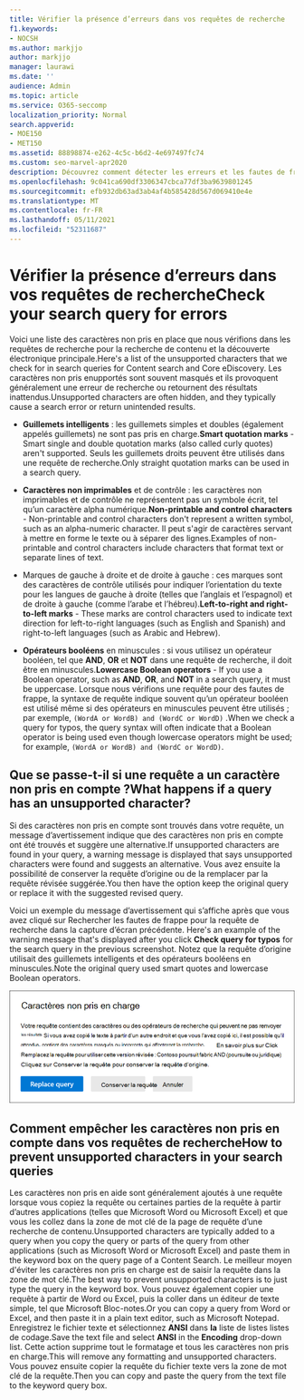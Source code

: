 ```yaml
---
title: Vérifier la présence d’erreurs dans vos requêtes de recherche
f1.keywords:
- NOCSH
ms.author: markjjo
author: markjjo
manager: laurawi
ms.date: ''
audience: Admin
ms.topic: article
ms.service: O365-seccomp
localization_priority: Normal
search.appverid:
- MOE150
- MET150
ms.assetid: 88898874-e262-4c5c-b6d2-4e697497fc74
ms.custom: seo-marvel-apr2020
description: Découvrez comment détecter les erreurs et les fautes de frappe dans votre requête de mot clé pour les recherches de découverte électronique avant d’effectuer la recherche.
ms.openlocfilehash: 9c041ca690df3306347cbca77df3ba9639801245
ms.sourcegitcommit: efb932db63ad3ab4af4b585428d567d069410e4e
ms.translationtype: MT
ms.contentlocale: fr-FR
ms.lasthandoff: 05/11/2021
ms.locfileid: "52311687"
---
```

# <a name="check-your-search-query-for-errors"></a><span data-ttu-id="46940-103">Vérifier la présence d’erreurs dans vos requêtes de recherche</span><span class="sxs-lookup"><span data-stu-id="46940-103">Check your search query for errors</span></span>
  
<span data-ttu-id="46940-104">Voici une liste des caractères non pris en place que nous vérifions dans les requêtes de recherche pour la recherche de contenu et la découverte électronique principale.</span><span class="sxs-lookup"><span data-stu-id="46940-104">Here's a list of the unsupported characters that we check for in search queries for Content search and Core eDiscovery.</span></span> <span data-ttu-id="46940-105">Les caractères non pris enupportés sont souvent masqués et ils provoquent généralement une erreur de recherche ou retournent des résultats inattendus.</span><span class="sxs-lookup"><span data-stu-id="46940-105">Unsupported characters are often hidden, and they typically cause a search error or return unintended results.</span></span>
  
- <span data-ttu-id="46940-106">**Guillemets intelligents** : les guillemets simples et doubles (également appelés guillemets) ne sont pas pris en charge.</span><span class="sxs-lookup"><span data-stu-id="46940-106">**Smart quotation marks** - Smart single and double quotation marks (also called curly quotes) aren't supported.</span></span> <span data-ttu-id="46940-107">Seuls les guillemets droits peuvent être utilisés dans une requête de recherche.</span><span class="sxs-lookup"><span data-stu-id="46940-107">Only straight quotation marks can be used in a search query.</span></span> 

- <span data-ttu-id="46940-108">**Caractères non imprimables** et de contrôle : les caractères non imprimables et de contrôle ne représentent pas un symbole écrit, tel qu’un caractère alpha numérique.</span><span class="sxs-lookup"><span data-stu-id="46940-108">**Non-printable and control characters** - Non-printable and control characters don't represent a written symbol, such as an alpha-numeric character.</span></span> <span data-ttu-id="46940-109">Il peut s'agir de caractères servant à mettre en forme le texte ou à séparer des lignes.</span><span class="sxs-lookup"><span data-stu-id="46940-109">Examples of non-printable and control characters include characters that format text or separate lines of text.</span></span> 

- <span data-ttu-id="46940-110"> Marques de gauche à droite et de droite à gauche : ces marques sont des caractères de contrôle utilisés pour indiquer l’orientation du texte pour les langues de gauche à droite (telles que l’anglais et l’espagnol) et de droite à gauche (comme l’arabe et l’hébreu).</span><span class="sxs-lookup"><span data-stu-id="46940-110">**Left-to-right and right-to-left marks** - These marks are control characters used to indicate text direction for left-to-right languages (such as English and Spanish) and right-to-left languages (such as Arabic and Hebrew).</span></span>

- <span data-ttu-id="46940-111">**Opérateurs booléens** en minuscules : si vous utilisez un opérateur booléen, tel que **AND**, **OR** et **NOT** dans une requête de recherche, il doit être en minuscules.</span><span class="sxs-lookup"><span data-stu-id="46940-111">**Lowercase Boolean operators** - If you use a Boolean operator, such as **AND**, **OR**, and **NOT** in a search query, it must be uppercase.</span></span> <span data-ttu-id="46940-112">Lorsque nous vérifions une requête pour des fautes de frappe, la syntaxe de requête indique souvent qu’un opérateur booléen est utilisé même si des opérateurs en minuscules peuvent être utilisés ; par exemple,  `(WordA or WordB) and (WordC or WordD)` .</span><span class="sxs-lookup"><span data-stu-id="46940-112">When we check a query for typos, the query syntax will often indicate that a Boolean operator is being used even though lowercase operators might be used; for example,  `(WordA or WordB) and (WordC or WordD)`.</span></span>

## <a name="what-happens-if-a-query-has-an-unsupported-character"></a><span data-ttu-id="46940-113">Que se passe-t-il si une requête a un caractère non pris en compte ?</span><span class="sxs-lookup"><span data-stu-id="46940-113">What happens if a query has an unsupported character?</span></span>

<span data-ttu-id="46940-114">Si des caractères non pris en compte sont trouvés dans votre requête, un message d’avertissement indique que des caractères non pris en compte ont été trouvés et suggère une alternative.</span><span class="sxs-lookup"><span data-stu-id="46940-114">If unsupported characters are found in your query, a warning message is displayed that says unsupported characters were found and suggests an alternative.</span></span> <span data-ttu-id="46940-115">Vous avez ensuite la possibilité de conserver la requête d’origine ou de la remplacer par la requête révisée suggérée.</span><span class="sxs-lookup"><span data-stu-id="46940-115">You then have the option keep the original query or replace it with the suggested revised query.</span></span>

<span data-ttu-id="46940-116">Voici un exemple du message d’avertissement qui s’affiche après que vous avez cliqué sur Rechercher les fautes de frappe pour la requête de recherche dans la capture d’écran précédente. </span><span class="sxs-lookup"><span data-stu-id="46940-116">Here's an example of the warning message that's displayed after you click **Check query for typos** for the search query in the previous screenshot.</span></span> <span data-ttu-id="46940-117">Notez que la requête d’origine utilisait des guillemets intelligents et des opérateurs booléens en minuscules.</span><span class="sxs-lookup"><span data-stu-id="46940-117">Note the original query used smart quotes and lowercase Boolean operators.</span></span>
  
![Un message d’avertissement s’affiche avec une révision suggérée pour votre requête](../media/23214b30-8e52-412c-bd80-63fb1b3ed52d.png)
  
## <a name="how-to-prevent-unsupported-characters-in-your-search-queries"></a><span data-ttu-id="46940-119">Comment empêcher les caractères non pris en compte dans vos requêtes de recherche</span><span class="sxs-lookup"><span data-stu-id="46940-119">How to prevent unsupported characters in your search queries</span></span>

<span data-ttu-id="46940-120">Les caractères non pris en aide sont généralement ajoutés à une requête lorsque vous copiez la requête ou certaines parties de la requête à partir d’autres applications (telles que Microsoft Word ou Microsoft Excel) et que vous les collez dans la zone de mot clé de la page de requête d’une recherche de contenu.</span><span class="sxs-lookup"><span data-stu-id="46940-120">Unsupported characters are typically added to a query when you copy the query or parts of the query from other applications (such as Microsoft Word or Microsoft Excel) and paste them in the keyword box on the query page of a Content Search.</span></span> <span data-ttu-id="46940-121">Le meilleur moyen d'éviter les caractères non pris en charge est de saisir la requête dans la zone de mot clé.</span><span class="sxs-lookup"><span data-stu-id="46940-121">The best way to prevent unsupported characters is to just type the query in the keyword box.</span></span> <span data-ttu-id="46940-122">Vous pouvez également copier une requête à partir de Word ou Excel, puis la coller dans un éditeur de texte simple, tel que Microsoft Bloc-notes.</span><span class="sxs-lookup"><span data-stu-id="46940-122">Or you can copy a query from Word or Excel, and then paste it in a plain text editor, such as Microsoft Notepad.</span></span> <span data-ttu-id="46940-123">Enregistrez le fichier texte et sélectionnez **ANSI** dans **la** liste de listes listes de codage.</span><span class="sxs-lookup"><span data-stu-id="46940-123">Save the text file and select **ANSI** in the **Encoding** drop-down list.</span></span> <span data-ttu-id="46940-124">Cette action supprime tout le formatage et tous les caractères non pris en charge.</span><span class="sxs-lookup"><span data-stu-id="46940-124">This will remove any formatting and unsupported characters.</span></span> <span data-ttu-id="46940-125">Vous pouvez ensuite copier la requête du fichier texte vers la zone de mot clé de la requête.</span><span class="sxs-lookup"><span data-stu-id="46940-125">Then you can copy and paste the query from the text file to the keyword query box.</span></span>
